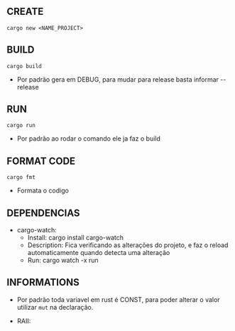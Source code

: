 ## CREATE 

```cargo new <NAME_PROJECT>```

## BUILD 

```cargo build```

- Por padrão gera em DEBUG, para mudar para release basta informar --release

## RUN

```cargo run```

- Por padrão ao rodar o comando ele ja faz o build

## FORMAT CODE 

```cargo fmt```

- Formata o codigo

## DEPENDENCIAS 

- cargo-watch: 
    - Install: cargo install cargo-watch 
    - Description: Fica verificando as alterações do projeto, e faz o reload automaticamente quando detecta uma alteração 
    - Run: cargo watch -x run 

## INFORMATIONS 

- Por padrão toda variavel em rust é CONST, para poder alterar o valor utilizar ```mut``` na declaração.

- RAII: 